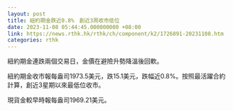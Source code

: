 ```yaml
---
layout: post
title: 紐約期金跌近0.8%　創近3周收市低位
date: 2023-11-08 05:44:45.000000000 +08:00
link: https://news.rthk.hk/rthk/ch/component/k2/1726891-20231108.htm
categories: rthk
---
```


紐約期金連跌兩個交易日，金價在避險升勢降溫後回軟。

紐約期金收市報每盎司1973.5美元，跌15.1美元，跌幅近0.8%。按照最活躍合約計算，創近3星期以來最低位收市。

現貨金較早時報每盎司1969.21美元。
